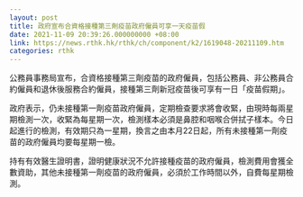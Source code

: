 ```yaml
---
layout: post
title: 政府宣布合資格接種第三劑疫苗政府僱員可享一天疫苗假
date: 2021-11-09 20:39:26.000000000 +08:00
link: https://news.rthk.hk/rthk/ch/component/k2/1619048-20211109.htm
categories: rthk
---
```


公務員事務局宣布，合資格接種第三劑疫苗的政府僱員，包括公務員、非公務員合約僱員和退休後服務合約僱員，接種第三劑新冠疫苗後可享有一日「疫苗假期」。

政府表示，仍未接種第一劑疫苗政府僱員，定期檢查要求將會收緊，由現時每兩星期檢測一次，收緊為每星期一次，檢測樣本必須是鼻腔和咽喉合併拭子樣本。今日起進行的檢測，有效期只為一星期，換言之由本月22日起，所有未接種第一劑疫苗的政府僱員均要每星期一檢。

持有有效醫生證明書，證明健康狀況不允許接種疫苗的政府僱員，檢測費用會獲全數資助，其他未接種第一劑疫苗的政府僱員，必須於工作時間以外，自費每星期檢測。
